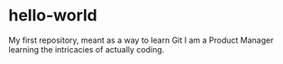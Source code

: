 # hello-world
My first repository, meant as a way to learn Git
I am a Product Manager learning the intricacies of actually coding.
